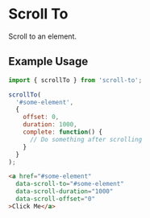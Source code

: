 # Scroll To

Scroll to an element.

## Example Usage

```javascript
import { scrollTo } from 'scroll-to';

scrollTo(
  '#some-element',
  {
    offset: 0,
    duration: 1000,
    complete: function() {
      // Do something after scrolling
    }
  }
);
```

```html
<a href="#some-element"
  data-scroll-to="#some-element"
  data-scroll-duration="1000"
  data-scroll-offset="0"
>Click Me</a>
```
